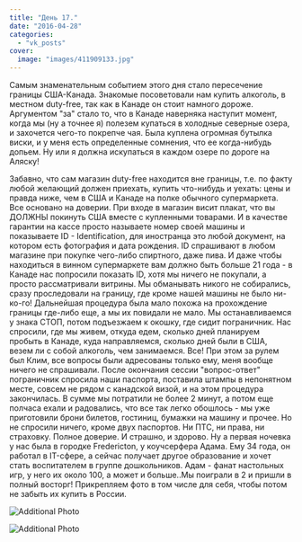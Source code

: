 ```yaml
---
title: "День 17."
date: "2016-04-28"
categories: 
  - "vk_posts"
cover:
  image: "images/411909133.jpg"
---
```


Самым знаменательным событием этого дня стало пересечение границы США-Канада. Знакомые посоветовали нам купить алкоголь, в местном duty-free, так как в Канаде он стоит намного дороже. Аргументом "за" стало то, что в Канаде наверняка наступит момент, когда мы (ну а точнее я) полезем купаться в холодные северные озера, и захочется чего-то покрепче чая. Была куплена огромная бутылка виски, и у меня есть определенные сомнения, что ее когда-нибудь допьем. Ну или я должна искупаться в каждом озере по дороге на Аляску!

<!--more-->

Забавно, что сам магазин duty-free находится вне границы, т.е. по факту любой желающий должен приехать, купить что-нибудь и уехать: цены и правда ниже, чем в США и Канаде на полке обычного супермаркета. Все основано на доверии. При входе в магазин висит плакат, что вы ДОЛЖНЫ покинуть США вместе с купленными товарами. И в качестве гарантии на кассе просто называете номер своей машины и показываете ID - Identification, для иностранца это любой документ, на котором есть фотография и дата рождения. ID спрашивают в любом магазине при покупке чего-либо спиртного, даже пива. И даже чтобы находиться в винном супермаркете вам должно быть больше 21 года - в Канаде нас попросили показать ID, хотя мы ничего не покупали, а просто рассматривали витрины. Мы обманывать никого не собирались, сразу проследовали на границу, где кроме нашей машины не было ни-ко-го! Дальнейшая процедура была мало похожа на прохождение границы где-либо еще, а мы их повидали не мало. Мы останавливаемся у знака СТОП, потом подъезжаем к окошку, где сидит пограничник. Нас спросили, где мы живем, откуда едем, сколько дней планируем пробыть в Канаде, куда направляемся, сколько дней были в США, везем ли с собой алкоголь, чем занимаемся. Все! При этом за рулем был Клим, все вопросы были адресованы только ему, меня вообще ничего не спрашивали. После окончания сессии "вопрос-ответ" пограничник спросила наши паспорта, поставила штампы в непонятном месте, совсем не рядом с канадской визой, и на этом процедура закончилась. В сумме мы потратили не более 2 минут, а потом еще полчаса ехали и радовались, что все так легко обошлось - мы уже приготовили брони билетов, гостиниц, бумажки на машину и прочее. Но не спросили ничего, кроме двух паспортов. Ни ПТС, ни права, ни страховку. Полное доверие. И страшно, и здорово. Ну а первая ночевка у нас была в городке Fredericton, у коучсерфера Адама. Ему 34 года, он работал в IT-сфере, а сейчас получает другое образование и хочет стать воспитателем в группе дошкольников. Адам - фанат настольных игр, у него их около 100, а может и больше..Мы поиграли в 2 и пришли в полный восторг! Прикрепляем фото в том числе для себя, чтобы потом не забыть их купить в России.

![Additional Photo](https://vodpop.ru/wp-content/uploads/2023/07/411909134.jpg)

![Additional Photo](https://vodpop.ru/wp-content/uploads/2023/07/411909135.jpg)
